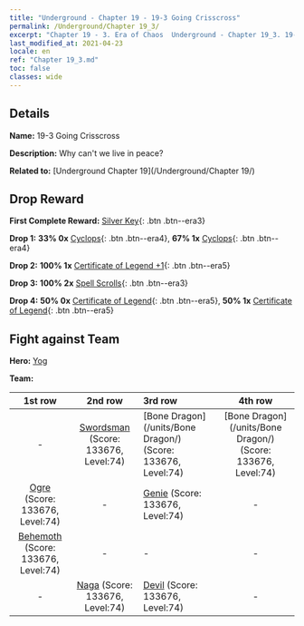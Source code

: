 ```yaml
---
title: "Underground - Chapter 19 - 19-3 Going Crisscross"
permalink: /Underground/Chapter 19_3/
excerpt: "Chapter 19 - 3. Era of Chaos  Underground - Chapter 19_3. 19-3 Going Crisscross"
last_modified_at: 2021-04-23
locale: en
ref: "Chapter 19_3.md"
toc: false
classes: wide
---
```


## Details

 **Name:** 19-3 Going Crisscross

 **Description:** Why can't we live in peace?

 **Related to:** [Underground Chapter 19](/Underground/Chapter 19/)

## Drop Reward

 **First Complete Reward:** [Silver Key](/Items/con_693/){: .btn .btn--era3}

 **Drop 1:** **33% 0x** [Cyclops](/Items/unt_222/){: .btn .btn--era4}, **67% 1x** [Cyclops](/Items/unt_222/){: .btn .btn--era4}

 **Drop 2:** **100% 1x** [Certificate of Legend +1](/Items/mat_74/){: .btn .btn--era5}

 **Drop 3:** **100% 2x** [Spell Scrolls](/Items/con_694/){: .btn .btn--era3}

 **Drop 4:** **50% 0x** [Certificate of Legend](/Items/mat_67/){: .btn .btn--era5}, **50% 1x** [Certificate of Legend](/Items/mat_67/){: .btn .btn--era5}


## Fight against Team
 **Hero:** [Yog](/heroes/Yog/)

 **Team:**


  | 1st row | 2nd row | 3rd row | 4th row |
  |:----:|:----:|:----|:----:|
  | - | [Swordsman](/units/Swordsman/) (Score: 133676, Level:74)  | [Bone Dragon](/units/Bone Dragon/) (Score: 133676, Level:74)  | [Bone Dragon](/units/Bone Dragon/) (Score: 133676, Level:74)  |
  | [Ogre](/units/Ogre/) (Score: 133676, Level:74)  | - | [Genie](/units/Genie/) (Score: 133676, Level:74)  | - |
  | [Behemoth](/units/Behemoth/) (Score: 133676, Level:74)  | - | - | - |
  | - | [Naga](/units/Naga/) (Score: 133676, Level:74)  | [Devil](/units/Devil/) (Score: 133676, Level:74)  | - |


